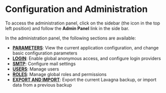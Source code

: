 # Configuration and Administration

To access the administration panel, click on the sidebar (the **<i class="fa fa-bars"></i>** icon in the top left position) and follow the **<i class="fa fa-cog"></i> Admin Panel** link in the side bar.

In the administration panel, the following sections are available:

* **<a href="{{relativeRootPath}}/03-configuration-and-administration/03-01-config-parameters">PARAMETERS</a>**: View the current application configuration, and change basic configuration parameters
* **<a href="{{relativeRootPath}}/03-configuration-and-administration/03-02-login-providers">LOGIN</a>**: Enable global anonymous access, and configure login providers
* **<a href="{{relativeRootPath}}/03-configuration-and-administration/03-03-smtp">SMTP</a>**: Configure mail settings
* **<a href="{{relativeRootPath}}/03-configuration-and-administration/03-04-users">USERS</a>**: Manage users
* **<a href="{{relativeRootPath}}/03-configuration-and-administration/03-05-roles-and-permissions">ROLES</a>**: Manage global roles and permissions
* **<a href="{{relativeRootPath}}/03-configuration-and-administration/03-06-import-export">EXPORT AND IMPORT</a>**: Export the current Lavagna backup, or import data from a previous backup


